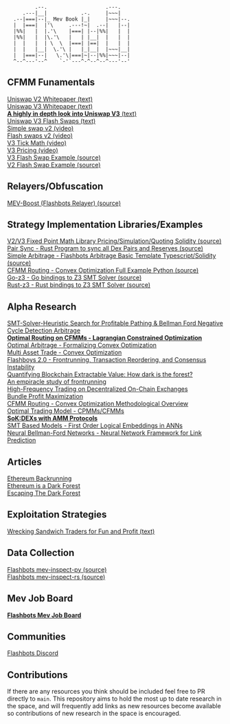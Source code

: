 <div style="align:center"> 
  
```solidity              
         .--.                   .---.
     .---|__|           .-.     |~~~|
  .--|===|--|_ Mev Book |_|     |~~~|--.
  |  |===|  |'\     .---!~|  .--|   |--|
  |%%|   |  |.'\    |===| |--|%%|   |  |
  |%%|   |  |\.'\   |   | |__|  |   |  |
  |  |   |  | \  \  |===| |==|  |   |  |
  |  |   |__|  \.'\ |   |_|__|  |~~~|__|
  |  |===|--|   \.'\|===|~|--|%%|~~~|--|
  ^--^---'--^    `-'`---^-^--^--^---'--'
```
  
 </div>

## CFMM Funamentals
[Uniswap V2 Whitepaper (text)](https://uniswap.org/whitepaper.pdf) </br>
[Uniswap V3 Whitepaper (text)](https://uniswap.org/whitepaper-v3.pdf) </br>
[**A highly in depth look into Uniswap V3** (text)](https://uniswapv3book.com) </br>
[Uniswap V3 Flash Swaps (text)](https://medium.com/coinmonks/tutorial-of-flash-swaps-of-uniswap-v3-73c0c846b822) </br>
[Simple swap v2 (video)](https://www.youtube.com/watch?v=qB2Ulx201wY) </br>
[Flash swaps v2 (video)](https://www.youtube.com/watch?v=MxTgk-kvtRM) </br>
[V3 Tick Math (video)](https://www.youtube.com/watch?v=p7LIEr8hVCA) </br>
[V3 Pricing (video)](https://www.youtube.com/watch?v=hKhdQl126Ys) </br>
[V3 Flash Swap Example (source)](https://github.com/yuichiroaoki/flash-swap-example) </br>
[V2 Flash Swap Example (source)](https://solidity-by-example.org/defi/uniswap-v2-flash-swap/) </br>


## Relayers/Obfuscation
[MEV-Boost (Flashbots Relayer) (source)](https://github.com/flashbots/mev-boost) </br>

## Strategy Implementation Libraries/Examples
[V2/V3 Fixed Point Math Library Pricing/Simulation/Quoting Solidity (source)](https://github.com/0xOsiris/cfmm-math-libraries) </br>
[Pair Sync - Rust Program to sync all Dex Pairs and Reserves (source)](https://github.com/0xKitsune/pair_sync) </br>
[Simple Arbitrage - Flashbots Arbitrage Basic Template Typescript/Solidity (source)](https://github.com/flashbots/simple-arbitrage) </br>
[CFMM Routing - Convex Optimization Full Example Python (source)](https://github.com/angeris/cfmm-routing-code) </br>
[Go-z3 - Go bindings to Z3 SMT Solver (source)](https://github.com/mitchellh/go-z3) </br>
[Rust-z3 - Rust bindings to Z3 SMT Solver (source)](https://github.com/prove-rs/z3.rs) </br>

## Alpha Research
[SMT-Solver-Heuristic Search for Profitable Pathing & Bellman Ford Negative Cycle Detection Arbitrage](https://arxiv.org/pdf/2103.02228.pdf) </br>
[**Optimal Routing on CFMMs - Lagrangian Constrained Optimization**](https://angeris.github.io/papers/cfmm-routing.pdf) </br>
[Optimal Arbitrage - Formalizing Convex Optimization](https://angeris.github.io/papers/uniswap_analysis.pdf) </br>
[Multi Asset Trade - Convex Optimization](https://angeris.github.io/papers/cfmm-chapter.pdf) </br>
[Flashboys 2.0 - Frontrunning, Transaction Reordering, and Consensus Instability](https://arxiv.org/pdf/1904.05234.pdf) </br>
[Quantifying Blockchain Extractable Value: How dark is the forest?](https://arxiv.org/pdf/2101.05511.pdf) </br>
[An empiracle study of frontrunning](https://arxiv.org/pdf/2102.03347.pdf) </br>
[High-Frequency Trading on Decentralized On-Chain Exchanges](https://arxiv.org/pdf/2101.05511.pdf) </br>
[Bundle Profit Maximization](https://angeris.github.io/papers/flashbots-mev.pdf) </br>
[CFMM Routing - Convex Optimization Methodological Overview](https://bcc-research.github.io/CFMMRouter.jl/dev/) </br>
[Optimal Trading Model - CPMMs/CFMMs](https://papers.ssrn.com/sol3/papers.cfm?abstract_id=4144743) </br>
[**SoK:DEXs with AMM Protocols**](https://arxiv.org/pdf/2103.12732.pdf) </br>
[SMT Based Models - First Order Logical Embeddings in ANNs](https://arxiv.org/pdf/2111.13110.pdf) </br>
[Neural Bellman-Ford Networks - Neural Network Framework for Link Prediction](https://arxiv.org/pdf/2106.06935.pdf) </br>

## Articles
[Ethereum Backrunning](https://amanusk.medium.com/the-fastest-draw-on-the-blockchain-bzrx-example-6bd19fabdbe1) </br>
[Ethereum is a Dark Forest](https://www.paradigm.xyz/2020/08/ethereum-is-a-dark-forest) </br>
[Escaping The Dark Forest](https://samczsun.com/escaping-the-dark-forest/) </br>

## Exploitation Strategies
[Wrecking Sandwich Traders for Fun and Profit (text)](https://github.com/Defi-Cartel/salmonella) </br>

## Data Collection 
[Flashbots mev-inspect-py (source)](https://github.com/flashbots/mev-inspect-py) </br>
[Flashbots mev-inspect-rs (source)](https://github.com/flashbots/mev-inspect-rs) </br>

## Mev Job Board 
[**Flashbots Mev Job Board**](https://github.com/flashbots/mev-job-board) </br>

## Communities 
[Flashbots Discord](https://discord.gg/flashbots) </br>

## Contributions
If there are any resources you think should be included feel free to PR directly to `main`. This repository aims to hold the most up to date research in the space, and will frequently add links as new resources become available so contributions of new research in the space is encouraged. 
